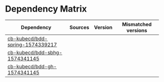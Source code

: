 # Dependency Matrix

Dependency | Sources | Version | Mismatched versions
---------- | ------- | ------- | -------------------
[cb-kubecd/bdd-spring-1574339217](https://github.com/cb-kubecd/bdd-spring-1574339217.git) |  | []() | 
[cb-kubecd/bdd-sbhg-1574341145](https://github.com/cb-kubecd/bdd-sbhg-1574341145.git) |  | []() | 
[cb-kubecd/bdd-gh-1574341145](https://github.com/cb-kubecd/bdd-gh-1574341145.git) |  | []() | 
